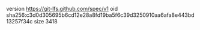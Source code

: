 version https://git-lfs.github.com/spec/v1
oid sha256:c3d0d305695b6cd12e28a8fd19ba5f6c39d3250910aa6afa8e443bd13257f34c
size 3418
